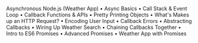 Asynchronous Node.js (Weather App)
•	Async Basics
•	Call Stack & Event Loop
•	Callback Functions & APIs
•	Pretty Printing Objects
•	What's Makes up an HTTP Request?
•	Encoding User Input
•	Callback Errors
•	Abstracting Callbacks
•	Wiring Up Weather Search
•	Chaining Callbacks Together
•	Intro to ES6 Promises
•	Advanced Promises
•	Weather App with Promises
